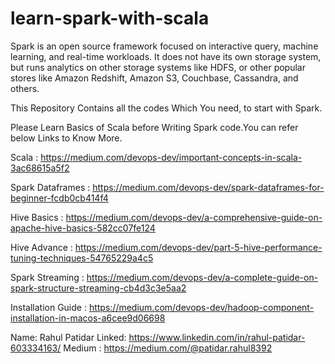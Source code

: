 # learn-spark-with-scala

Spark is an open source framework focused on interactive query, machine learning, and real-time workloads. It does not have its own storage system, but runs analytics on other storage systems like HDFS, or other popular stores like Amazon Redshift, Amazon S3, Couchbase, Cassandra, and others.

This Repository Contains all the codes Which You need, to start with Spark.

Please Learn Basics of Scala before Writing Spark code.You can refer below Links to Know More.


Scala : https://medium.com/devops-dev/important-concepts-in-scala-3ac68615a5f2

Spark Dataframes : https://medium.com/devops-dev/spark-dataframes-for-beginner-fcdb0cb414f4

Hive Basics : https://medium.com/devops-dev/a-comprehensive-guide-on-apache-hive-basics-582cc07fe124

Hive Advance : https://medium.com/devops-dev/part-5-hive-performance-tuning-techniques-54765229a4c5

Spark Streaming : https://medium.com/devops-dev/a-complete-guide-on-spark-structure-streaming-cb4d3c3e5aa2

Installation Guide : https://medium.com/devops-dev/hadoop-component-installation-in-macos-a6cee9d06698



Name: Rahul Patidar
Linked: https://www.linkedin.com/in/rahul-patidar-603334163/
Medium : https://medium.com/@patidar.rahul8392

